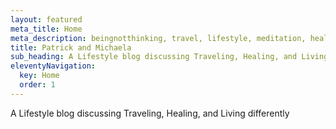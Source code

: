 ```yaml
---
layout: featured
meta_title: Home
meta_description: beingnotthinking, travel, lifestyle, meditation, healing, patrick farwick, michaela farwick, farwick
title: Patrick and Michaela
sub_heading: A Lifestyle blog discussing Traveling, Healing, and Living differently
eleventyNavigation:
  key: Home
  order: 1
---
```


 A Lifestyle blog discussing Traveling, Healing, and Living differently
